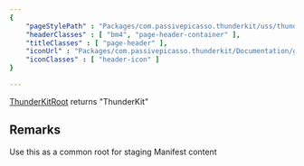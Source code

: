```yaml
---
{ 
	"pageStylePath" : "Packages/com.passivepicasso.thunderkit/uss/thunderkit_style.uss",
	"headerClasses" : [ "bm4", "page-header-container" ],
	"titleClasses" : [ "page-header" ],
	"iconUrl" : "Packages/com.passivepicasso.thunderkit/Documentation/graphics/TK_PathReference_2X_Icon.png",
	"iconClasses" : [ "header-icon" ]
}

---
```


[ThunderKitRoot](assetlink://Packages/com.passivepicasso.thunderkit/Editor/Core/Paths/Components/ThunderKitRoot.cs) returns "ThunderKit"

## Remarks

Use this as a common root for staging Manifest content
